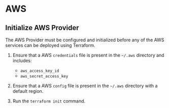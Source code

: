 # AWS

## Initialize AWS Provider

The AWS Provider must be configured and initialized before any of the AWS services can be deployed using Terraform.

1. Ensure that a AWS `credentials` file is present in the `~/.aws` directory and includes:

   - `aws_access_key_id`
   - `aws_secret_access_key`

2. Ensure that a AWS `config` file is present in the `~/.aws` directory with a default region.

3. Run the `terraform init` command.
